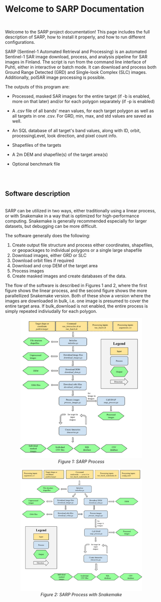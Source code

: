 # Welcome to SARP Documentation

<br>

Welcome to the SARP project documentation! This page includes the full description of SARP, how to install it properly, and how to run different configurations.

SARP (Sentinel-1 Automated Retrieval and Processing) is an automated Sentinel-1 SAR image download, process, and analysis pipeline for SAR images in Finland. The script is run from the command line interface of Puhti, either in interactive or batch mode. It can download and process both Ground Range Detected (GRD) and Single-look Complex (SLC) images. Additionally, polSAR image processing is possible.


The outputs of this program are:

- Processed, masked SAR images for the entire target (if -b is enabled, more on that later) and/or for each polygon separately (if -p is enabled)

- A .csv file of all bands' mean values, for each target polygon as well as all targets in one .csv. For GRD, min, max, and std values are saved as well.

- An SQL database of all target's band values, along with ID, orbit, processingLevel, look direction, and pixel count info.

- Shapefiles of the targets

- A 2m DEM and shapefile(s) of the target area(s)

- Optional benchmark file

<br><br>

## Software description
<br>
SARP can be utilized in two ways, either traditionally using a linear process, or with Snakemake in a way that is optimized for high-performance computing. Snakemake is generally recommended especially for larger datasets, but debugging can be more difficult.

The software generally does the following: <br>
1. Create output file structure and process either coordinates, shapefiles, or geopackages to individual polygons or a single large shapefile
2. Download images, either GRD or SLC
3. Download orbit files if required
4. Download and crop DEM of the target area
5. Process images
6. Create masked images and create databases of the data.

The flow of the software is described in Figures 1 and 2, where the first figure shows the linear process, and the second figure shows the more parallellized Snakemake version. Both of these show a version where the images are downloaded in bulk, i.e. one image is presumed to cover the entire target area. If bulk_download is not enabled, the entire process is simply repeated indiviudally for each polygon.


<p align="center">
  <img src="images/SARP_process.svg" alt="SARP Process" width="80%" />
  <br>
  <em>Figure 1: SARP Process</em>
</p>

<p align="center">
  <img src="images/SARP_process_Snakemake.svg" alt="SARP Process Snakemake" width="80%" />
  <br>
  <em>Figure 2: SARP Process with Snakemake</em>
</p>